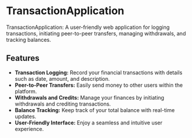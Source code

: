 # TransactionApplication
TransactionApplication: A user-friendly web application for logging transactions, initiating peer-to-peer transfers, managing withdrawals, and tracking balances.

## Features

- **Transaction Logging:** Record your financial transactions with details such as date, amount, and description.
- **Peer-to-Peer Transfers:** Easily send money to other users within the platform.
- **Withdrawals and Credits:** Manage your finances by initiating withdrawals and crediting transactions.
- **Balance Tracking:** Keep track of your total balance with real-time updates.
- **User-Friendly Interface:** Enjoy a seamless and intuitive user experience.
